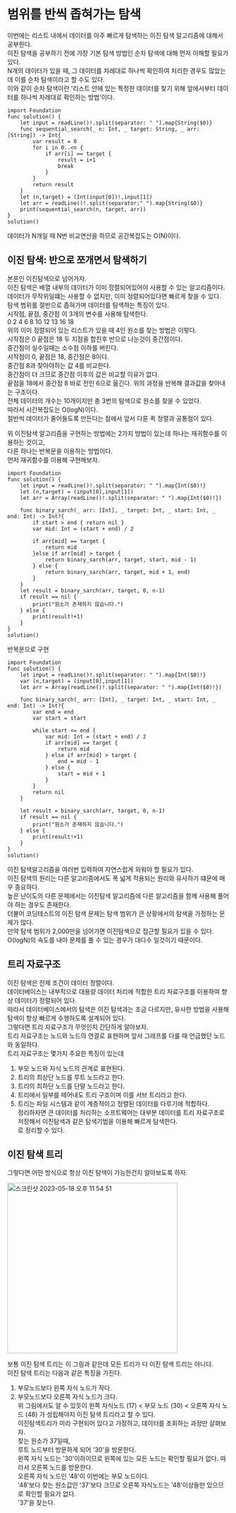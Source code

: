 # 범위를 반씩 좁혀가는 탐색
이번에는 리스트 내에서 데이터를 아주 빠르게 탐색하는 이진 탐색 알고리즘에 대해서 공부한다.   
이진 탐색을 공부하기 전에 가장 기본 탐색 방법인 순차 탐색에 대해 먼저 이해할 필요가 있다.   
N개의 데이터가 있을 때, 그 데이터를 차례대로 하나씩 확인하여 처리한 경우도 많았는데 이를 순차 탐색이라고 할 수도 있다.   
이와 같이 순차 탐색이란 '리스트 안에 있는 특정한 데이터를 찾기 위해 앞에서부터 데이터를 하나씩 차례대로 확인하는 방법'이다. 
```
import Foundation
func solution() {
    let input = readLine()!.split(separator: " ").map{String($0)}
    func sequential_search(_ n: Int, _ target: String, _ arr: [String]) -> Int{
        var result = 0
        for i in 0..<n {
            if arr[i] == target {
                result = i+1
                break
            }
        }
        return result
    }
    let (n,target) = (Int(input[0])!,input[1])
    let arr = readLine()!.split(separator:" ").map{String($0)}
    print(sequential_search(n, target, arr))
}
solution()
```
데이터가 N개일 때 N번 비교연산을 하므로 공간복잡도는 O(N)이다.   
   
## 이진 탐색: 반으로 쪼개면서 탐색하기
본론인 이진탐색으로 넘어가자.   
이진 탐색은 배열 내부의 데이터가 이미 정렬되어있어야 사용할 수 있는 알고리즘이다.   
데이터가 무작위일떄는 사용할 수 없지만, 이미 정렬되어있다면 빠르게 찾을 수 있다.   
탐색 범위를 절반으로 좁혀가며 데이터를 탐색하는 특징이 있다.   
시작점, 끝점, 중간점 이 3개의 변수를 사용해 탐색한다.   
0 2 4 6 8 10 12 13 16 18   
위의 이미 정렬되어 있는 리스트가 있을 때 4인 원소를 찾는 방법은 이렇다.   
시작점은 0 끝점은 18 두 지점을 합친후 반으로 나눈것이 중간점이다.   
중간점이 실수일때는 소수점 이하를 버린다.   
시작점이 0, 끝점은 18, 중간점은 8이다.   
중간점 8과 찾아야하는 값 4를 비교한다.   
중간점이 더 크므로 중간점 이후의 값은 비교할 이유가 없다.   
끝점을 18에서 중간점 8 바로 전인 6으로 옮긴다.
위의 과정을 반복해 결과값을 찾아내는 구조이다.   
전체 데이터의 개수는 10개이지만 총 3번의 탐색으로 원소를 찾을 수 있었다.   
따라서 시간복잡도는 O(logN)이다.   
절반씩 데이터가 줄어들도록 만든다는 점에서 앞서 다룬 퀵 정렬과 공통점이 있다.   
   
위 이진탐색 알고리즘을 구현하는 방법에는 2가지 방법이 있는데 하나는 재귀함수를 이용하는 것이고,   
다른 하나는 반복문을 이용하는 방법이다.   
먼저 재귀함수를 이용해 구현해보자.   
```
import Foundation
func solution() {
    let input = readLine()!.split(separator: " ").map{Int($0)!}
    let (n,target) = (input[0],input[1])
    let arr = Array(readLine()!.split(separator: " ").map{Int($0)!})
    
    func binary_sarch(_ arr: [Int], _ target: Int, _ start: Int, _ end: Int) -> Int?{
        if start > end { return nil }
        var mid: Int = (start + end) / 2
        
        if arr[mid] == target {
            return mid
        }else if arr[mid] > target {
            return binary_sarch(arr, target, start, mid - 1)
        } else {
            return binary_sarch(arr, target, mid + 1, end)
        }
    }
    let result = binary_sarch(arr, target, 0, n-1)
    if result == nil {
        print("원소가 존재하지 않습니다.")
    } else {
        print(result!+1)
    }
}
solution()
```
   
반복문으로 구현   
```
import Foundation
func solution() {
    let input = readLine()!.split(separator: " ").map{Int($0)!}
    var (n,target) = (input[0],input[1])
    let arr = Array(readLine()!.split(separator: " ").map{Int($0)!})
    
    func binary_sarch(_ arr: [Int], _ target: Int, _ start: Int, _ end: Int) -> Int?{
        var end = end
        var start = start
        
        while start <= end {
            var mid: Int = (start + end) / 2
            if arr[mid] == target {
                return mid
            } else if arr[mid] > target {
                end = mid - 1
            } else {
                start = mid + 1
            }
        }
        return nil
    }
    
    let result = binary_sarch(arr, target, 0, n-1)
    if result == nil {
        print("원소가 존재하지 않습니다.")
    } else {
        print(result!+1)
    }
}
solution()
```
이진 탐색알고리즘을 여러번 입력하여 자연스럽게 외워야 할 필요가 있다.   
이진 탐색의 원리는 다른 알고리즘에서도 폭 넓게 적용되는 원리와 유사하기 떄문에 매우 중요하다.   
높은 난이도의 다른 문제에서는 이진탐색 알고리즘에 다른 알고리즘을 함께 사용해 풀어야 하는 경우도 존재한다.   
더불어 코딩테스트의 이진 탐색 문제는 탐색 범위가 큰 상황에서의 탐색을 가정하는 문제가 많다.   
만약 탐색 범위가 2,000만을 넘어가면 이진탐색으로 접근할 필요가 있을 수 있다.   
O(logN)의 속도를 내야 문제를 풀 수 있는 경우가 대다수 일것이기 때문이다.   
   
## 트리 자료구조
이진 탐색은 전제 조건이 데이터 정렬이다.   
데이터베이스는 내부적으로 대용량 데이터 처리에 적합한 트리 자료구조를 이용하여 향상 데이터가 정렬되어 있다.   
따라서 데이터베이스에서의 탐색은 이진 탐색과는 조금 다르지만, 유사한 방법을 사용해 탐색이 항상 빠르게 수행하도록 설계되어 있다.   
그렇다면 트리 자료구조가 무엇인지 간단하게 알아보자.   
트리 자료구조는 노드와 노드의 연결로 표현하며 앞서 그래프를 다룰 때 언급했던 노드와 동일하다.   
트리 자료구조는 몇가지 주요한 특징이 있는데   
1. 부모 노드와 자식 노드의 관계로 표현된다.   
2. 트리의 최상단 노드를 루트 노드라고 한다.   
3. 트리의 최하단 노드를 단말 노드라고 한다.   
4. 트리에서 일부를 떼어내도 트리 구조이며 이를 서브 트리라고 한다.   
5. 트리는 파일 시스템과 같이 계층적이고 정렬된 데이터를 다루기에 적합하다.   
정리하자면 큰 데이터를 처리하는 소프트웨어는 대부분 데이터를 트리 자료구조로 저장해서 이진탐색과 같은 탐색기법을 이용해 빠르게 탐색한다.   
로 정리할 수 있다.   

## 이진 탐색 트리
그렇다면 어떤 방식으로 항상 이진 탐색이 가능한건지 알아보도록 하자.   
   
<img width="386" alt="스크린샷 2023-05-18 오후 11 54 51" src="https://github.com/ww5702/Coding_Test/assets/60501045/a14a1ca4-b8cb-4098-8528-7e6cb1367ad4">   
   
보통 이진 탐색 트리는 이 그림과 같은데 모든 트리가 다 이진 탐색 트리는 아니다.   
이진 탐색 트리는 다음과 같은 특징을 가진다.   
1. 부모노드보다 왼쪽 자식 노드가 작다.   
2. 부모노드보다 오른쪽 자식 노드가 크다.   
위 그림에서도 알 수 있듯이 왼쪽 자식노드 (17) < 부모 노드 (30) < 오른쪽 자식 노드 (48) 가 성립해야지 이진 탐색 트리라고 할 수 있다.   
이진탐색트리가 미리 구현되어 있다고 가정하고, 데이터를 조회하는 과정만 살펴보자.   
찾는 원소가 37일때,   
루트 노드부터 방문하게 되어 '30'을 방문한다.   
왼쪽 자식 노드는 '30'이하이므로 왼쪽에 있는 모든 노드는 확인할 필요가 없다. 따라서 오른쪽 노드를 방문한다.   
오른쪽 자식 노드인 '48'이 이번에는 부모 노드이다.   
'48'보다 찾는 원소값인 '37'보다 크므로 오른쪽 자식노드는 '48'이상들만 있으므로 확인할 필요가 없다.   
'37'을 찾는다.   

